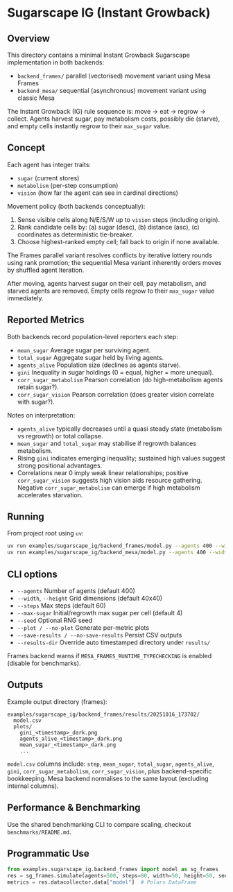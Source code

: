 # Sugarscape IG (Instant Growback)

## Overview

This directory contains a minimal Instant Growback Sugarscape implementation in
both backends:

- `backend_frames/` parallel (vectorised) movement variant using Mesa Frames
- `backend_mesa/` sequential (asynchronous) movement variant using classic Mesa

The Instant Growback (IG) rule sequence is: move -> eat -> regrow -> collect.
Agents harvest sugar, pay metabolism costs, possibly die (starve), and empty
cells instantly regrow to their `max_sugar` value.

## Concept

Each agent has integer traits:

- `sugar` (current stores)
- `metabolism` (per-step consumption)
- `vision` (how far the agent can see in cardinal directions)

Movement policy (both backends conceptually):

1. Sense visible cells along N/E/S/W up to `vision` steps (including origin).
2. Rank candidate cells by: (a) sugar (desc), (b) distance (asc), (c) coordinates
   as deterministic tie-breaker.
3. Choose highest-ranked empty cell; fall back to origin if none available.

The Frames parallel variant resolves conflicts by iterative lottery rounds using
rank promotion; the sequential Mesa variant inherently orders moves by shuffled
agent iteration.

After moving, agents harvest sugar on their cell, pay metabolism, and starved
agents are removed. Empty cells regrow to their `max_sugar` value immediately.

## Reported Metrics

Both backends record population-level reporters each step:

- `mean_sugar` Average sugar per surviving agent.
- `total_sugar` Aggregate sugar held by living agents.
- `agents_alive` Population size (declines as agents starve).
- `gini` Inequality in sugar holdings (0 = equal, higher = more unequal).
- `corr_sugar_metabolism` Pearson correlation (do high-metabolism agents retain sugar?).
- `corr_sugar_vision` Pearson correlation (does greater vision correlate with sugar?).

Notes on interpretation:

- `agents_alive` typically decreases until a quasi steady state (metabolism vs regrowth) or total collapse.
- `mean_sugar` and `total_sugar` may stabilise if regrowth balances metabolism.
- Rising `gini` indicates emerging inequality; sustained high values suggest strong positional advantages.
- Correlations near 0 imply weak linear relationships; positive `corr_sugar_vision` suggests high vision aids resource gathering. Negative `corr_sugar_metabolism` can emerge if high metabolism accelerates starvation.

## Running

From project root using `uv`:

```bash
uv run examples/sugarscape_ig/backend_frames/model.py --agents 400 --width 40 --height 40 --steps 60 --seed 123 --plot --save-results
uv run examples/sugarscape_ig/backend_mesa/model.py --agents 400 --width 40 --height 40 --steps 60 --seed 123 --plot --save-results
```

## CLI options

- `--agents` Number of agents (default 400)
- `--width`, `--height` Grid dimensions (default 40x40)
- `--steps` Max steps (default 60)
- `--max-sugar` Initial/regrowth max sugar per cell (default 4)
- `--seed` Optional RNG seed
- `--plot / --no-plot` Generate per-metric plots
- `--save-results / --no-save-results` Persist CSV outputs
- `--results-dir` Override auto timestamped directory under `results/`

Frames backend warns if `MESA_FRAMES_RUNTIME_TYPECHECKING` is enabled (disable for benchmarks).

## Outputs

Example output directory (frames):

```
examples/sugarscape_ig/backend_frames/results/20251016_173702/
  model.csv
  plots/
    gini_<timestamp>_dark.png
    agents_alive_<timestamp>_dark.png
    mean_sugar_<timestamp>_dark.png
    ...
```

`model.csv` columns include: `step`, `mean_sugar`, `total_sugar`, `agents_alive`,
`gini`, `corr_sugar_metabolism`, `corr_sugar_vision`, plus backend-specific bookkeeping.
Mesa backend normalises to the same layout (excluding internal columns).

## Performance & Benchmarking

Use the shared benchmarking CLI to compare scaling, checkout `benchmarks/README.md`.

## Programmatic Use

```python
from examples.sugarscape_ig.backend_frames import model as sg_frames
res = sg_frames.simulate(agents=500, steps=80, width=50, height=50, seed=42)
metrics = res.datacollector.data["model"]  # Polars DataFrame
```
